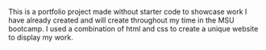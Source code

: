 This is a portfolio project made without starter code to showcase work I have already created and will create throughout my time in the MSU bootcamp.
I used a combination of html and css to create a unique website to display my work. 